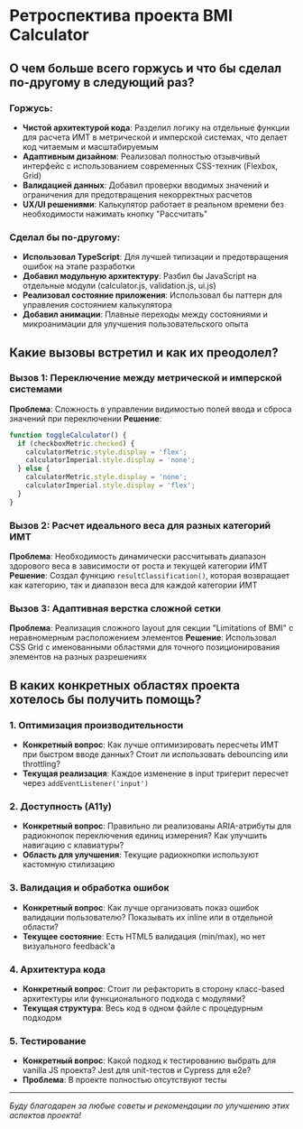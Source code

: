 # Ретроспектива проекта BMI Calculator

## О чем больше всего горжусь и что бы сделал по-другому в следующий раз?

### Горжусь:
- **Чистой архитектурой кода**: Разделил логику на отдельные функции для расчета ИМТ в метрической и имперской системах, что делает код читаемым и масштабируемым
- **Адаптивным дизайном**: Реализовал полностью отзывчивый интерфейс с использованием современных CSS-техник (Flexbox, Grid)
- **Валидацией данных**: Добавил проверки вводимых значений и ограничения для предотвращения некорректных расчетов
- **UX/UI решениями**: Калькулятор работает в реальном времени без необходимости нажимать кнопку "Рассчитать"

### Сделал бы по-другому:
- **Использовал TypeScript**: Для лучшей типизации и предотвращения ошибок на этапе разработки
- **Добавил модульную архитектуру**: Разбил бы JavaScript на отдельные модули (calculator.js, validation.js, ui.js)
- **Реализовал состояние приложения**: Использовал бы паттерн для управления состоянием калькулятора
- **Добавил анимации**: Плавные переходы между состояниями и микроанимации для улучшения пользовательского опыта

## Какие вызовы встретил и как их преодолел?

### Вызов 1: Переключение между метрической и имперской системами
**Проблема**: Сложность в управлении видимостью полей ввода и сброса значений при переключении
**Решение**: 
```javascript
function toggleCalculator() {
  if (checkboxMetric.checked) {
    calculatorMetric.style.display = 'flex';
    calculatorImperial.style.display = 'none';
  } else {
    calculatorMetric.style.display = 'none';
    calculatorImperial.style.display = 'flex';
  }
}
```

### Вызов 2: Расчет идеального веса для разных категорий ИМТ
**Проблема**: Необходимость динамически рассчитывать диапазон здорового веса в зависимости от роста и текущей категории ИМТ
**Решение**: Создал функцию `resultClassification()`, которая возвращает как категорию, так и диапазон веса для каждой категории ИМТ

### Вызов 3: Адаптивная верстка сложной сетки
**Проблема**: Реализация сложного layout для секции "Limitations of BMI" с неравномерным расположением элементов
**Решение**: Использовал CSS Grid с именованными областями для точного позиционирования элементов на разных разрешениях

## В каких конкретных областях проекта хотелось бы получить помощь?

### 1. Оптимизация производительности
- **Конкретный вопрос**: Как лучше оптимизировать пересчеты ИМТ при быстром вводе данных? Стоит ли использовать debouncing или throttling?
- **Текущая реализация**: Каждое изменение в input тригерит пересчет через `addEventListener('input')`

### 2. Доступность (A11y)
- **Конкретный вопрос**: Правильно ли реализованы ARIA-атрибуты для радиокнопок переключения единиц измерения? Как улучшить навигацию с клавиатуры?
- **Область для улучшения**: Текущие радиокнопки используют кастомную стилизацию

### 3. Валидация и обработка ошибок
- **Конкретный вопрос**: Как лучше организовать показ ошибок валидации пользователю? Показывать их inline или в отдельной области?
- **Текущее состояние**: Есть HTML5 валидация (min/max), но нет визуального feedback'а

### 4. Архитектура кода
- **Конкретный вопрос**: Стоит ли рефакторить в сторону класс-based архитектуры или функционального подхода с модулями?
- **Текущая структура**: Весь код в одном файле с процедурным подходом

### 5. Тестирование
- **Конкретный вопрос**: Какой подход к тестированию выбрать для vanilla JS проекта? Jest для unit-тестов и Cypress для e2e?
- **Проблема**: В проекте полностью отсутствуют тесты

---

*Буду благодарен за любые советы и рекомендации по улучшению этих аспектов проекта!*
